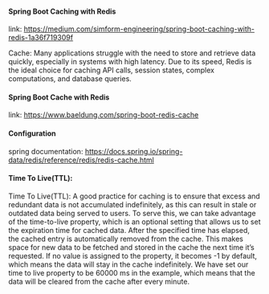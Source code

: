 #### Spring Boot Caching with Redis

link: https://medium.com/simform-engineering/spring-boot-caching-with-redis-1a36f719309f

Cache: Many applications struggle with the need to store and retrieve data quickly, especially in systems with high
latency.
Due to its speed, Redis is the ideal choice for caching API calls, session states, complex computations,
and database queries.

#### Spring Boot Cache with Redis

link: https://www.baeldung.com/spring-boot-redis-cache

#### Configuration

spring documentation: https://docs.spring.io/spring-data/redis/reference/redis/redis-cache.html

#### Time To Live(TTL):

Time To Live(TTL):
A good practice for caching is to ensure that excess and redundant data is not accumulated indefinitely, as this can
result in stale or outdated data being served to users. To serve this, we can take advantage of the time-to-live
property, which is an optional setting that allows us to set the expiration time for cached data. After the specified
time has elapsed, the cached entry is automatically removed from the cache. This makes space for new data to be fetched
and stored in the cache the next time it’s requested. If no value is assigned to the property, it becomes -1 by default,
which means the data will stay in the cache indefinitely.
We have set our time to live property to be 60000 ms in the example, which means that the data will be cleared from the
cache after every minute.